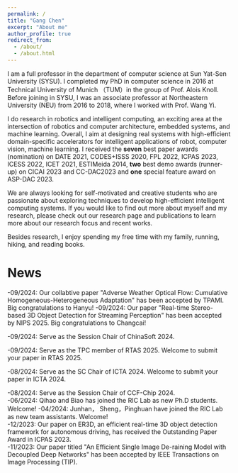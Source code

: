```yaml
---
permalink: /
title: "Gang Chen"
excerpt: "About me"
author_profile: true
redirect_from: 
  - /about/
  - /about.html
---
```


I am a full professor in the department of computer science at Sun Yat-Sen University (SYSU). I completed my PhD in computer science in 2016 at Technical University of Munich （TUM）in the group of Prof. Alois Knoll. Before joining in SYSU, I was an associate professor at Northeastern University (NEU) from 2016 to 2018, where I worked with Prof. Wang Yi. 

I do research in robotics and intelligent computing, an exciting area at the intersection of robotics and computer architecture, embedded systems, and machine learning. Overall, I aim at designing real systems with high-efficient domain-specific accelerators for intelligent applications of robot, computer vision, machine learning. I received the **seven** best paper awards (nomination) on DATE 2021, CODES+ISSS 2020, FPL 2022, ICPAS 2023, ICESS 2022, ICET 2021, ESTIMeida 2014,  **two** best demo awards (runner-up) on CICAI 2023 and CC-DAC2023 and **one** special feature award on ASP-DAC 2023.  

We are always looking for self-motivated and creative students who are passionate about exploring techniques to develop high-efficient intelligent computing systems. If you would like to find out more about myself and my research, please check out our research page and publications to learn more about our research focus and recent works. 

Besides research, I enjoy spending my free time with my family, running, hiking, and reading books.


News
======
-09/2024: Our collabtive paper "Adverse Weather Optical Flow: Cumulative Homogeneous-Heterogeneous Adaptation" has been accepted by TPAMI. Big congratulations to Hanyu!
-09/2024: Our paper "Real-time Stereo-based 3D Object Detection for Streaming Perception" has been accepted by NIPS 2025. Big congratulations to Changcai! 

-09/2024: Serve as the Session Chair of ChinaSoft 2024. 

-09/2024: Serve as the TPC member of RTAS 2025. Welcome to submit your paper in RTAS 2025. 

-08/2024: Serve as the SC Chair of ICTA 2024. Welcome to submit your paper in ICTA 2024. 

-08/2024: Serve as the Session Chair of CCF-Chip 2024.  
-06/2024: Qihao and Biao has joined the RIC Lab as new Ph.D students. Welcome! 
-04/2024: Junhan， Sheng，Pinghuan have joined the RIC Lab as new team assistants. Welcome!  
-12/2023: Our paper on ER3D, an efficient real-time 3D object detection framework for autonomous driving, has received the Outstanding Paper Award in ICPAS 2023.  
-11/2023: Our paper titled "An Efficient Single Image De-raining Model with Decoupled Deep Networks" has been accepted by IEEE Transactions on Image Processing (TIP).   



<!--
A data-driven personal website
======
Like many other Jekyll-based GitHub Pages templates, academicpages makes you separate the website's content from its form. The content & metadata of your website are in structured markdown files, while various other files constitute the theme, specifying how to transform that content & metadata into HTML pages. You keep these various markdown (.md), YAML (.yml), HTML, and CSS files in a public GitHub repository. Each time you commit and push an update to the repository, the [GitHub pages](https://pages.github.com/) service creates static HTML pages based on these files, which are hosted on GitHub's servers free of charge.

Many of the features of dynamic content management systems (like Wordpress) can be achieved in this fashion, using a fraction of the computational resources and with far less vulnerability to hacking and DDoSing. You can also modify the theme to your heart's content without touching the content of your site. If you get to a point where you've broken something in Jekyll/HTML/CSS beyond repair, your markdown files describing your talks, publications, etc. are safe. You can rollback the changes or even delete the repository and start over -- just be sure to save the markdown files! Finally, you can also write scripts that process the structured data on the site, such as [this one](https://github.com/academicpages/academicpages.github.io/blob/master/talkmap.ipynb) that analyzes metadata in pages about talks to display [a map of every location you've given a talk](https://academicpages.github.io/talkmap.html).

Getting started
======
1. Register a GitHub account if you don't have one and confirm your e-mail (required!)
1. Fork [this repository](https://github.com/academicpages/academicpages.github.io) by clicking the "fork" button in the top right. 
1. Go to the repository's settings (rightmost item in the tabs that start with "Code", should be below "Unwatch"). Rename the repository "[your GitHub username].github.io", which will also be your website's URL.
1. Set site-wide configuration and create content & metadata (see below -- also see [this set of diffs](http://archive.is/3TPas) showing what files were changed to set up [an example site](https://getorg-testacct.github.io) for a user with the username "getorg-testacct")
1. Upload any files (like PDFs, .zip files, etc.) to the files/ directory. They will appear at https://[your GitHub username].github.io/files/example.pdf.  
1. Check status by going to the repository settings, in the "GitHub pages" section

Site-wide configuration
------
The main configuration file for the site is in the base directory in [_config.yml](https://github.com/academicpages/academicpages.github.io/blob/master/_config.yml), which defines the content in the sidebars and other site-wide features. You will need to replace the default variables with ones about yourself and your site's github repository. The configuration file for the top menu is in [_data/navigation.yml](https://github.com/academicpages/academicpages.github.io/blob/master/_data/navigation.yml). For example, if you don't have a portfolio or blog posts, you can remove those items from that navigation.yml file to remove them from the header. 

Create content & metadata
------
For site content, there is one markdown file for each type of content, which are stored in directories like _publications, _talks, _posts, _teaching, or _pages. For example, each talk is a markdown file in the [_talks directory](https://github.com/academicpages/academicpages.github.io/tree/master/_talks). At the top of each markdown file is structured data in YAML about the talk, which the theme will parse to do lots of cool stuff. The same structured data about a talk is used to generate the list of talks on the [Talks page](https://academicpages.github.io/talks), each [individual page](https://academicpages.github.io/talks/2012-03-01-talk-1) for specific talks, the talks section for the [CV page](https://academicpages.github.io/cv), and the [map of places you've given a talk](https://academicpages.github.io/talkmap.html) (if you run this [python file](https://github.com/academicpages/academicpages.github.io/blob/master/talkmap.py) or [Jupyter notebook](https://github.com/academicpages/academicpages.github.io/blob/master/talkmap.ipynb), which creates the HTML for the map based on the contents of the _talks directory).

**Markdown generator**

I have also created [a set of Jupyter notebooks](https://github.com/academicpages/academicpages.github.io/tree/master/markdown_generator
) that converts a CSV containing structured data about talks or presentations into individual markdown files that will be properly formatted for the academicpages template. The sample CSVs in that directory are the ones I used to create my own personal website at stuartgeiger.com. My usual workflow is that I keep a spreadsheet of my publications and talks, then run the code in these notebooks to generate the markdown files, then commit and push them to the GitHub repository.

How to edit your site's GitHub repository
------
Many people use a git client to create files on their local computer and then push them to GitHub's servers. If you are not familiar with git, you can directly edit these configuration and markdown files directly in the github.com interface. Navigate to a file (like [this one](https://github.com/academicpages/academicpages.github.io/blob/master/_talks/2012-03-01-talk-1.md) and click the pencil icon in the top right of the content preview (to the right of the "Raw | Blame | History" buttons). You can delete a file by clicking the trashcan icon to the right of the pencil icon. You can also create new files or upload files by navigating to a directory and clicking the "Create new file" or "Upload files" buttons. 

Example: editing a markdown file for a talk
![Editing a markdown file for a talk](/images/editing-talk.png)

For more info
------
More info about configuring academicpages can be found in [the guide](https://academicpages.github.io/markdown/). The [guides for the Minimal Mistakes theme](https://mmistakes.github.io/minimal-mistakes/docs/configuration/) (which this theme was forked from) might also be helpful.
-->